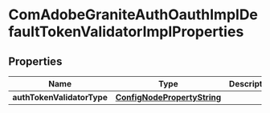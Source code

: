 

# ComAdobeGraniteAuthOauthImplDefaultTokenValidatorImplProperties

## Properties

Name | Type | Description | Notes
------------ | ------------- | ------------- | -------------
**authTokenValidatorType** | [**ConfigNodePropertyString**](ConfigNodePropertyString.md) |  |  [optional]



